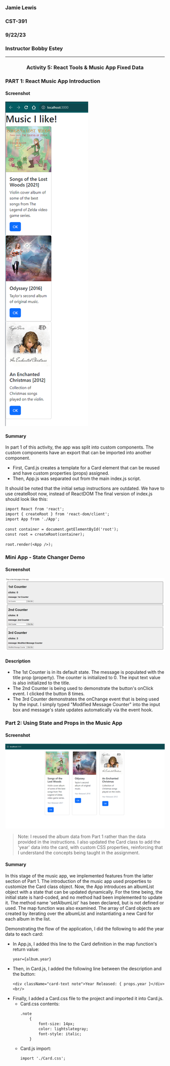 ### Jamie Lewis
### CST-391
### 9/22/23
### Instructor Bobby Estey

---

<div style="text-align:center;"><h3>Activity 5: React Tools & Music App Fixed Data</h3></div>


### PART 1: React Music App Introduction 

#### Screenshot

![Music App](activityScreenshots/musicApp.png)

#### Summary

In part 1 of this activity, the app was split into custom components. The custom components have an export that can be imported into another component.
- First, Card.js creates a template for a Card element that can be reused and have custom properties (props) assigned.
- Then, App.js was separated out from the main index.js script.

It should be noted that the initial setup instructions are outdated. We have to use createRoot now, instead of ReactDOM The final version of index.js should look like this:

```
import React from 'react';
import { createRoot } from 'react-dom/client';
import App from './App';

const container = document.getElementById('root');
const root = createRoot(container);

root.render(<App />);
```

### Mini App - State Changer Demo

#### Screenshot

![Mini App](activityScreenshots/statechangerdemo.png)

#### Description

- The 1st Counter is in its default state. The message is populated with the title prop (property). The counter is initialized to 0. The input text value is also initialized to the title.
- The 2nd Counter is being used to demonstrate the button's onClick event. I clicked the button 8 times.
- The 3rd Counter demonstrates the onChange event that is being used by the input. I simply typed "Modified Message Counter" into the input box and message's state updates automatically via the event hook.

### Part 2: Using State and Props in the Music App

#### Screenshot

![Music App 2](activityScreenshots/musicApp2.png)

> Note: I reused the album data from Part 1 rather than the data provided in the instructions. I also updated the Card class to add the 'year' data into the card, with custom CSS properties, reinforcing that I understand the concepts being taught in the assignment.

#### Summary

In this stage of the music app, we implemented features from the latter section of Part 1. The introduction of the music app used properties to customize the Card class object. Now, the App introduces an albumList object with a state that can be updated dynamically. For the time being, the initial state is hard-coded, and no method had been implemented to update it. The method name 'setAlbumList' has been declared, but is not defined or used. The map function was also examined. The array of Card objects are created by iterating over the albumList and instantiating a new Card for each album in the list.

Demonstrating the flow of the application, I did the following to add the year data to each card:

- In App.js, I added this line to the Card definition in the map function's return value:  
  ```
  year={album.year}
  ```
- Then, in Card.js, I added the following line between the description and the button:  
  ```
  <div className="card-text note">Year Released: { props.year }</div><br/>
  ```
- Finally, I added a Card.css file to the project and imported it into Card.js.
  - Card.css contents:
    ```
    .note
        {
            font-size: 14px;
            color: lightslategray;
            font-style: italic;
        }
    ```
  - Card.js import:
    ```
    import './Card.css';
    ```
